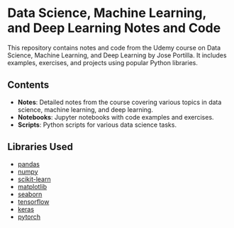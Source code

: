 # Data Science, Machine Learning, and Deep Learning Notes and Code

This repository contains notes and code from the Udemy course on Data Science, Machine Learning, and Deep Learning by Jose Portilla. It includes examples, exercises, and projects using popular Python libraries.

## Contents

- **Notes**: Detailed notes from the course covering various topics in data science, machine learning, and deep learning.
- **Notebooks**: Jupyter notebooks with code examples and exercises.
- **Scripts**: Python scripts for various data science tasks.

## Libraries Used

- [pandas](https://pandas.pydata.org/)
- [numpy](https://numpy.org/)
- [scikit-learn](https://scikit-learn.org/)
- [matplotlib](https://matplotlib.org/)
- [seaborn](https://seaborn.pydata.org/)
- [tensorflow](https://www.tensorflow.org/)
- [keras](https://keras.io/)
- [pytorch](https://pytorch.org/)
